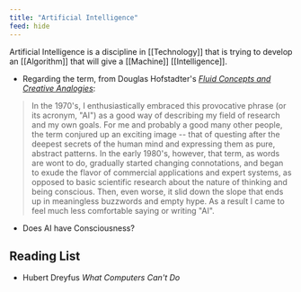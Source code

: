 ```yaml
---
title: "Artificial Intelligence"
feed: hide
---
```


Artificial Intelligence is a discipline in [[Technology]] that is trying to develop an [[Algorithm]] that will give a [[Machine]] [[Intelligence]]. 


* Regarding the term, from Douglas Hofstadter's _[Fluid Concepts and Creative Analogies](https://www.worldcat.org/title/fluid-concepts-and-creative-analogies-computer-models-of-the-fundamental-mechanism-of-thought/oclc/878792231&referer=brief_results)_:

> In the 1970's, I enthusiastically embraced this provocative phrase (or its acronym, "AI") as a good way of describing my field of research and my own goals. For me and probably a good many other people, the term conjured up an exciting image -- that of questing after the deepest secrets of the human mind and expressing them as pure, abstract patterns. In the early 1980's, however, that term, as words are wont to do, gradually started changing connotations, and began to exude the flavor of commercial applications and expert systems, as opposed to basic scientific research about the nature of thinking and being conscious. Then, even worse, it slid down the slope that ends up in meaningless buzzwords and empty hype. As a result I came to feel much less comfortable saying or writing "AI".

* Does AI have Consciousness?

## Reading List

* Hubert Dreyfus _What Computers Can't Do_ 